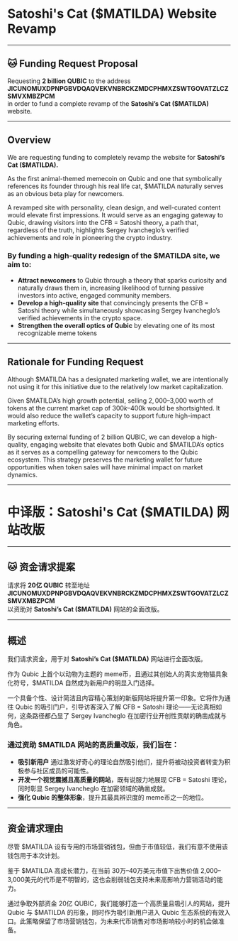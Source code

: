 # Satoshi's Cat ($MATILDA) Website Revamp

---

## 🐱 Funding Request Proposal 

Requesting **2 billion QUBIC** to the address  
**JICUNOMUXDPNPGBVDQAQVEKVNBRCKZMDCPHMXZSWTGOVATZLCZSMVXMBZPCM**  
in order to fund a complete revamp of the **Satoshi’s Cat ($MATILDA)** website.

---

## Overview

We are requesting funding to completely revamp the website for **Satoshi’s Cat ($MATILDA).**

As the first animal-themed memecoin on Qubic and one that symbolically references its founder through his real life cat, $MATILDA naturally serves as an obvious beta play for newcomers.

A revamped site with personality, clean design, and well-curated content would elevate first impressions. It would serve as an engaging gateway to Qubic, drawing visitors into the CFB = Satoshi theory, a path that, regardless of the truth, highlights Sergey Ivancheglo’s verified achievements and role in pioneering the crypto industry. 

### By funding a high-quality redesign of the $MATILDA site, we aim to:

- **Attract newcomers** to Qubic through a theory that sparks curiosity and naturally draws them in, increasing likelihood of turning passive investors into active, engaged community members.  
- **Develop a high-quality site** that convincingly presents the CFB = Satoshi theory while simultaneously showcasing Sergey Ivancheglo’s verified achievements in the crypto space.  
- **Strengthen the overall optics of Qubic** by elevating one of its most recognizable meme tokens

---

## Rationale for Funding Request

Although $MATILDA has a designated marketing wallet, we are intentionally not using it for this initiative due to the relatively low market capitalization. 

Given $MATILDA’s high growth potential, selling $2,000–$3,000 worth of tokens at the current market cap of $300k–$400k would be shortsighted. It would also reduce the wallet’s capacity to support future high-impact marketing efforts.

By securing external funding of 2 billion QUBIC, we can develop a high-quality, engaging website that elevates both Qubic and $MATILDA’s optics as it serves as a compelling gateway for newcomers to the Qubic ecosystem. This strategy preserves the marketing wallet for future opportunities when token sales will have minimal impact on market dynamics.

---

# 中译版：Satoshi's Cat ($MATILDA) 网站改版

---

## 🐱 资金请求提案

请求将 **20亿 QUBIC** 转至地址  
**JICUNOMUXDPNPGBVDQAQVEKVNBRCKZMDCPHMXZSWTGOVATZLCZSMVXMBZPCM**  
以资助对 **Satoshi’s Cat ($MATILDA)** 网站的全面改版。

---

## 概述

我们请求资金，用于对 **Satoshi’s Cat ($MATILDA)** 网站进行全面改版。

作为 Qubic 上首个以动物为主题的 meme币，且通过其创始人的真实宠物猫具象化符号，$MATILDA 自然成为新用户的明显入门选择。

一个具备个性、设计简洁且内容精心策划的新版网站将提升第一印象。它将作为通往 Qubic 的吸引门户，引导访客深入了解 CFB = Satoshi 理论——无论真相如何，这条路径都凸显了 Sergey Ivancheglo 在加密行业开创性贡献的确凿成就与角色。

### 通过资助 $MATILDA 网站的高质量改版，我们旨在：

- **吸引新用户** 通过激发好奇心的理论自然吸引他们，提升将被动投资者转变为积极参与社区成员的可能性。  
- **开发一个视觉震撼且高质量的网站**，既有说服力地展现 CFB = Satoshi 理论，同时彰显 Sergey Ivancheglo 在加密领域的确凿成就。  
- **强化 Qubic 的整体形象**，提升其最具辨识度的 meme币之一的地位。

---

## 资金请求理由

尽管 $MATILDA 设有专用的市场营销钱包，但由于市值较低，我们有意不使用该钱包用于本次计划。

鉴于 $MATILDA 高成长潜力，在当前 30万–40万美元市值下出售价值 2,000–3,000美元的代币是不明智的，这也会削弱钱包支持未来高影响力营销活动的能力。

通过争取外部资金 20亿 QUBIC，我们能够打造一个高质量且吸引人的网站，提升 Qubic 与 $MATILDA 的形象，同时作为吸引新用户进入 Qubic 生态系统的有效入口。此策略保留了市场营销钱包，为未来代币销售对市场影响较小时的机会做准备。

